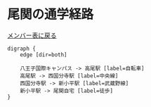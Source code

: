 # 尾関の通学経路

[メンバー表に戻る](member.md#メンバー表)

```graphviz
digraph {
    edge [dir=both]
    
    八王子国際キャンパス -> 高尾駅 [label=自転車]
    高尾駅 -> 西国分寺駅 [label=中央線]
    西国分寺駅 -> 新小平駅 [label=武蔵野線]
    新小平駅 -> 尾関自宅 [label=徒歩]
}
```
